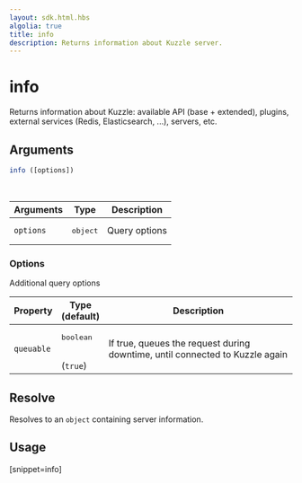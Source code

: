 ```yaml
---
layout: sdk.html.hbs
algolia: true
title: info
description: Returns information about Kuzzle server.
---
```


# info

Returns information about Kuzzle: available API (base + extended), plugins, external services (Redis, Elasticsearch, ...), servers, etc.

## Arguments

```javascript
info ([options])
```

<br/>

| Arguments | Type   | Description                         |
| --------- | ------ | ----------------------------------- |
| `options` | <pre>object</pre> | Query options |

### **Options**

Additional query options

| Property   | Type<br/>(default)   | Description                       |
| ---------- | ------- | --------------------------------- |
| `queuable` | <pre>boolean</pre><br/>(`true`) | If true, queues the request during downtime, until connected to Kuzzle again |

## Resolve

Resolves to an `object` containing server information.

## Usage

[snippet=info]
